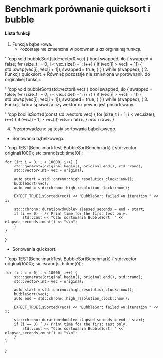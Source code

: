 # Benchmark porównanie quicksort i bubble
#### Lista funkcji 
                
1. Funkcja bąbelkowa.
    + Pozostaje nie zmieniona w porównaniu do orginalnej funkcji.

'''cpp
  void bubbleSort(std::vector<int>& vec) {
    bool swapped;
    do {
        swapped = false;
        for (size_t i = 0; i < vec.size() - 1; i++) {
            if (vec[i] > vec[i + 1]) {
                std::swap(vec[i], vec[i + 1]);
                swapped = true;
            }
        }
    } while (swapped);
}
2. Funkcja quicksort.
    + Również pozostaje nie zmieniona w porównaniu do orginalnej funkcji.

'''cpp
  void bubbleSort(std::vector<int>& vec) {
    bool swapped;
    do {
        swapped = false;
        for (size_t i = 0; i < vec.size() - 1; i++) {
            if (vec[i] > vec[i + 1]) {
                std::swap(vec[i], vec[i + 1]);
                swapped = true;
            }
        }
    } while (swapped);
}
3. Funkcja króra sprawdza czy wektor na pewno jest posortowany.

'''cpp
  bool isSorted(const std::vector<int>& vec) {
      for (size_t i = 1; i < vec.size(); i++) {
          if (vec[i - 1] > vec[i]) return false;
      }
      return true;
  }

4. Przeprowadzane są testy sortowania bąbelkowego.
  + Sortowania bąbelkowego.

'''cpp
  TEST(BenchmarkTest, BubbleSortBenchmark) {
    std::vector<int> original(1000);
    std::srand(std::time(0));

    for (int i = 0; i < 10000; i++) {
        std::generate(original.begin(), original.end(), std::rand);
        std::vector<int> vec = original;

        auto start = std::chrono::high_resolution_clock::now();
        bubbleSort(vec);
        auto end = std::chrono::high_resolution_clock::now();

        EXPECT_TRUE(isSorted(vec)) << "BubbleSort failed on iteration " << i;

        std::chrono::duration<double> elapsed_seconds = end - start;
        if (i == 0) { // Print time for the first test only.
            std::cout << "Czas sortowania BubbleSort: " << elapsed_seconds.count() << "s\n";
        }
    }
}
  + Sortowania quicksort.

'''cpp
  TEST(BenchmarkTest, BubbleSortBenchmark) {
    std::vector<int> original(1000);
    std::srand(std::time(0));

    for (int i = 0; i < 10000; i++) {
        std::generate(original.begin(), original.end(), std::rand);
        std::vector<int> vec = original;

        auto start = std::chrono::high_resolution_clock::now();
        bubbleSort(vec);
        auto end = std::chrono::high_resolution_clock::now();

        EXPECT_TRUE(isSorted(vec)) << "BubbleSort failed on iteration " << i;

        std::chrono::duration<double> elapsed_seconds = end - start;
        if (i == 0) { // Print time for the first test only.
            std::cout << "Czas sortowania BubbleSort: " << elapsed_seconds.count() << "s\n";
        }
    }
}

